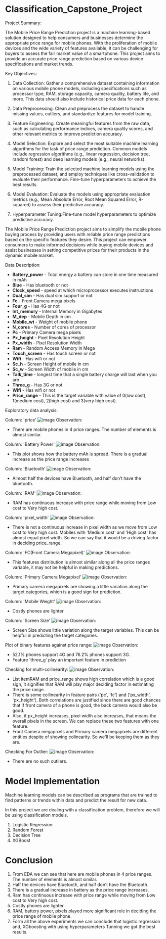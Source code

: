 # Classification_Capstone_Project

Project Summary:

The Mobile Price Range Prediction project is a machine learning-based solution designed to help consumers and businesses determine the appropriate price range for mobile phones. With the proliferation of mobile devices and the wide variety of features available, it can be challenging for buyers to assess the fair market value of a smartphone. This project aims to provide an accurate price range prediction based on various device specifications and market trends.

Key Objectives:

1) Data Collection: Gather a comprehensive dataset containing information on various mobile phone models, including specifications such as processor type, RAM, storage capacity, camera quality, battery life, and more. This data should also include historical price data for each phone.

2) Data Preprocessing: Clean and preprocess the dataset to handle missing values, outliers, and standardize features for model training.

3) Feature Engineering: Create meaningful features from the raw data, such as calculating performance indices, camera quality scores, and other relevant metrics to improve prediction accuracy.

4) Model Selection: Explore and select the most suitable machine learning algorithms for the task of price range prediction. Common models include regression algorithms (e.g., linear regression, decision tree, random forest) and deep learning models (e.g., neural networks).

5) Model Training: Train the selected machine learning models using the preprocessed dataset, and employ techniques like cross-validation to evaluate their performance. Fine-tune hyperparameters to achieve the best results.

6) Model Evaluation: Evaluate the models using appropriate evaluation metrics (e.g., Mean Absolute Error, Root Mean Squared Error, R-squared) to assess their predictive accuracy.

7) Hyperparameter Tuning:Fine-tune model hyperparameters to optimize predictive accuracy.

The Mobile Price Range Prediction project aims to simplify the mobile phone buying process by providing users with reliable price range predictions based on the specific features they desire. This project can empower consumers to make informed decisions while buying mobile devices and assist businesses in setting competitive prices for their products in the dynamic mobile market.

 Data Description:

 *  **Battery_power** - Total energy a battery can store in one time measured in mAh
*   **Blue** - Has bluetooth or not
*   **Clock_speed** - speed at which microprocessor executes instructions
*   **Dual_sim** - Has dual sim support or not
*   **Fc** - Front Camera mega pixels
*  **Four_g** - Has 4G or not
*  **Int_memory** - Internal Memory in Gigabytes
*   **M_dep** - Mobile Depth in cm
*   **Mobile_wt** - Weight of mobile phone
*   **N_cores** - Number of cores of processor
*   **Pc** - Primary Camera mega pixels
*   **Px_height** - Pixel Resolution Height
*   **Px_width** - Pixel Resolution Width
*   **Ram** - Random Access Memory in Mega
*   **Touch_screen** - Has touch screen or not
*   **Wifi** - Has wifi or not
*  **Sc_h** - Screen Height of mobile in cm
*   **Sc_w** - Screen Width of mobile in cm
*   **Talk_time** - longest time that a single battery charge will last when you are
*   **Three_g** - Has 3G or not
*   **Wifi** - Has wifi or not
*  **Price_range** - This is the target variable with value of 0(low cost), 1(medium cost),
2(high cost) and 3(very high cost).

Exploratory data analysis:

Column: 'price'
![image](https://github.com/Nik852001/Classification_Capstone_Project/assets/93510310/26fbe50d-cb8c-473d-ac74-5bce4eb8c464)
Observation:
*   There are mobile phones in 4 price ranges. The number of elements is almost similar.

Column: 'Battery Power'
![image](https://github.com/Nik852001/Classification_Capstone_Project/assets/93510310/21e8f7af-18ac-4170-81f7-7ee4d1810316)
Observation:
*   This plot shows how the battery mAh is spread.
 There is a gradual increase as the price range increases

Column: 'Bluetooth'
![image](https://github.com/Nik852001/Classification_Capstone_Project/assets/93510310/8e6ae8a7-034c-4786-a7a3-99be69217f1e)
Observation:
*   Almost half the devices have Bluetooth, and half don’t have the bluetooth.

Column: 'RAM'
![image](https://github.com/Nik852001/Classification_Capstone_Project/assets/93510310/1ae9884f-5f9e-4c04-9d3a-0c5242db1cc6)
Observation:
*   RAM has continuous increase with price range while moving from Low cost to Very high cost.

Column: 'pixel_width'
![image](https://github.com/Nik852001/Classification_Capstone_Project/assets/93510310/3cdf29bb-feda-4b0b-8192-b7e0cdba15e7)
Observation:
*   There is not a continuous increase in pixel width as we move from Low cost to Very high cost. Mobiles with 'Medium cost' and 'High cost' has almost equal pixel width. So we can say that it would be a driving factor in deciding price_range.

Column: 'FC(Front Camera Megapixel)'
![image](https://github.com/Nik852001/Classification_Capstone_Project/assets/93510310/0f1f493d-3fcc-4674-b943-8072718e41d5)
Observation:
*   This features distribution is almost similar along all the price ranges variable, it may not be helpful in making predictions.

Column: 'Primary Camera Megapixel'
![image](https://github.com/Nik852001/Classification_Capstone_Project/assets/93510310/fc70e5b0-5f32-4e73-a467-c58a82f6be6c)
Observation:
*   Primary camera megapixels are showing a little variation along the target categories, which is a good sign for prediction.

Column: 'Mobile Weight'
![image](https://github.com/Nik852001/Classification_Capstone_Project/assets/93510310/ee9f3fb5-8549-4619-b809-b83a43c4cb7a)
Observation:
*   Costly phones are lighter.

Column: 'Screen Size'
![image](https://github.com/Nik852001/Classification_Capstone_Project/assets/93510310/23a81f57-e834-4118-9734-fecc0bc7bd97)
Observation:
*   Screen Size shows little variation along the target variables. This can be helpful in predicting the target categories.

Plot of binary features against price range:
![image](https://github.com/Nik852001/Classification_Capstone_Project/assets/93510310/fb70b6b6-13f9-447c-a7a6-ff441ebeb010)
Observation:

*   52.1% phones support 4G and 76.2% phones support 3G.
*   Feature 'three_g' play an important feature in prediction

Checking for multi-collinearity:
![image](https://github.com/Nik852001/Classification_Capstone_Project/assets/93510310/92cfb734-6005-453a-818f-7147b99ec179)
Observation:
*   List itemRAM and price_range shows high correlation which is a good sign, it signifies that RAM will play major deciding factor in estimating the price range.
*   There is some collinearity in feature pairs ('pc', 'fc') and ('px_width', 'px_height'). Both correlations are justified since there are good chances that if front camera of a phone is good, the back camera would also be good.
*   Also, if px_height increases, pixel width also increases, that means the overall pixels in the screen. We can replace these two features with one feature.
*   Front Camera megapixels and Primary camera megapixels are different entities despite of showing colinearity. So we'll be keeping them as they are.

Checking For Outlier:
![image](https://github.com/Nik852001/Classification_Capstone_Project/assets/93510310/d38f76d7-a759-4c3d-a87a-d1d8f1dc1adf)
Observation:
*   There are no such outliers.


# Model Implementation

Machine learning models can be described as programs that are trained to find patterns or trends within data and predict the result for new data.

In this project we are dealing with a classification problem, therefore we will be using classification models.

1.   Logistic Regression
2.   Random Forest
3.   Decision Tree
4.   XGBoost


# Conclusion

1.  From EDA we can see that here are mobile phones in 4 price ranges. The    number of elements is almost similar.
2.  Half the devices have Bluetooth, and half don’t have the Bluetooth.
3.   There is a gradual increase in battery as the price range increases.
4.   Ram has continuous increase with price range while moving from Low cost to Very high cost.
5.   Costly phones are lighter.
6.   RAM, battery power, pixels played more significant role in deciding the price range of mobile phone.
7.   Form all the above experiments we can conclude that logistic regression and, XGboosting with using hyperparameters Tunning  we got the best results.












